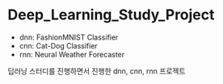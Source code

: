 # Deep_Learning_Study_Project

- dnn: FashionMNIST Classifier
- cnn: Cat-Dog Classifier
- rnn: Neural Weather Forecaster

딥러닝 스터디를 진행하면서 진행한 dnn, cnn, rnn 프로젝트
